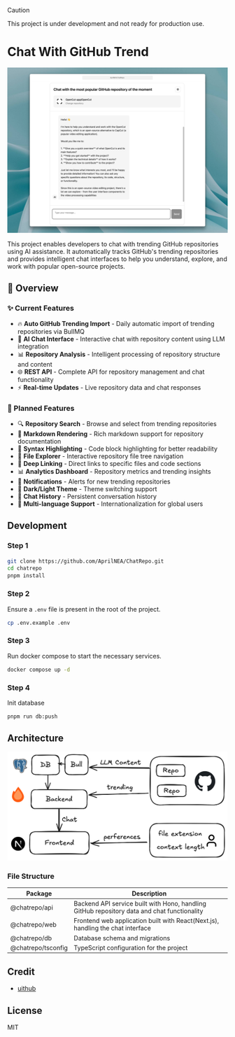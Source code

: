 > [!CAUTION]
> This project is under development and not ready for production use.

# Chat With GitHub Trend

![demo](./docs/images/demo.png)

This project enables developers to chat with trending GitHub repositories using AI assistance. It automatically tracks GitHub's trending repositories and provides intelligent chat interfaces to help you understand, explore, and work with popular open-source projects.

## 🤩 Overview

### ✨ Current Features

- 🔥 **Auto GitHub Trending Import** - Daily automatic import of trending repositories via BullMQ
- 🤖 **AI Chat Interface** - Interactive chat with repository content using LLM integration
- 📊 **Repository Analysis** - Intelligent processing of repository structure and content
- 🌐 **REST API** - Complete API for repository management and chat functionality
- ⚡ **Real-time Updates** - Live repository data and chat responses

### 🚀 Planned Features
- 🔍 **Repository Search** - Browse and select from trending repositories
- 📝 **Markdown Rendering** - Rich markdown support for repository documentation
- 🎨 **Syntax Highlighting** - Code block highlighting for better readability
- 📂 **File Explorer** - Interactive repository file tree navigation
- 🔗 **Deep Linking** - Direct links to specific files and code sections
- 📊 **Analytics Dashboard** - Repository metrics and trending insights
- 🔔 **Notifications** - Alerts for new trending repositories
- 🌙 **Dark/Light Theme** - Theme switching support
- 💾 **Chat History** - Persistent conversation history
- 🚀 **Multi-language Support** - Internationalization for global users
  

## Development

### Step 1

```bash
git clone https://github.com/AprilNEA/ChatRepo.git
cd chatrepo
pnpm install
```

### Step 2

Ensure a `.env` file is present in the root of the project.

```bash
cp .env.example .env
```

### Step 3

Run docker compose to start the necessary services.

```bash
docker compose up -d
```

### Step 4

Init database

```bash
pnpm run db:push
```


## Architecture

![](./docs/images/architecture.png)

### File Structure

| Package            | Description                                                                                 |
| ------------------ | ------------------------------------------------------------------------------------------- |
| @chatrepo/api      | Backend API service built with Hono, handling GitHub repository data and chat functionality |
| @chatrepo/web      | Frontend web application built with React(Next.js), handling the chat interface             |
| @chatrepo/db       | Database schema and migrations                                                              |
| @chatrepo/tsconfig | TypeScript configuration for the project                                                    |

## Credit

- [uithub](https://uithub.com)

## License

MIT
